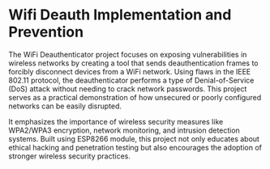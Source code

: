 # Wifi Deauth Implementation and Prevention   
The WiFi Deauthenticator project focuses on exposing vulnerabilities in wireless networks by creating a tool that sends deauthentication frames to forcibly disconnect devices from a WiFi network. Using flaws in the IEEE 802.11 protocol, the deauthenticator performs a type of Denial-of-Service (DoS) attack without needing to crack network passwords. This project serves as a practical demonstration of how unsecured or poorly configured networks can be easily disrupted.  

It emphasizes the importance of wireless security measures like WPA2/WPA3 encryption, network monitoring, and intrusion detection systems. Built using ESP8266 module, this project not only educates about ethical hacking and penetration testing but also encourages the adoption of stronger wireless security practices.
